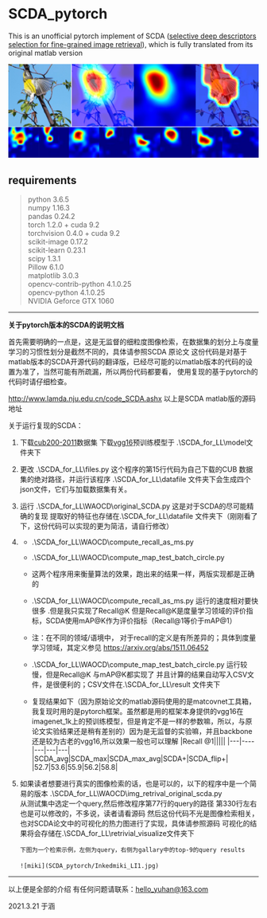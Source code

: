 # SCDA_pytorch
This is an unofficial pytorch implement of SCDA ([selective deep descriptors selection for fine-grained image retrieval](https://arxiv.org/abs/1604.04994)), which is fully translated from its original matlab version

![miki](SCDA_pytorch/SCDA.jpg)

## requirements
> python                3.6.5  
> numpy 1.16.3  
> pandas 0.24.2  
> torch 1.2.0 + cuda 9.2  
> torchvision 0.4.0 + cuda 9.2  
> scikit-image 0.17.2  
> scikit-learn 0.23.1  
> scipy 1.3.1  
> Pillow 6.1.0  
> matplotlib 3.0.3  
> opencv-contrib-python 4.1.0.25  
> opencv-python         4.1.0.25  
> NVIDIA Geforce GTX 1060

***

**关于pytorch版本的SCDA的说明文档**

首先需要明确的一点是，这是无监督的细粒度图像检索，在数据集的划分上与度量学习的习惯性划分是截然不同的，具体请参照SCDA 原论文
这份代码是对基于matlab版本的SCDA开源代码的翻译版，已经尽可能的以matlab版本的代码的设置为准了，当然可能有所疏漏，所以两份代码都要看，
使用复现的基于pytorch的代码时请仔细检查。

http://www.lamda.nju.edu.cn/code_SCDA.ashx
以上是SCDA matlab版的源码地址

关于运行复现的SCDA：

1. 下载[cub200-2011](http://www.vision.caltech.edu/visipedia/CUB-200-2011.html)数据集
    下载[vgg16](https://download.pytorch.org/models/vgg16-397923af.pth)预训练模型于 .\SCDA_for_LL\model文件夹下

2. 更改 .\SCDA_for_LL\files.py 这个程序的第15行代码为自己下载的CUB 数据集的绝对路径，并运行该程序
       .\SCDA_for_LL\datafile   文件夹下会生成四个json文件，它们与加载数据集有关。

3. 运行 .\SCDA_for_LL\WAOCD\original_SCDA.py  这是对于SCDA的尽可能精确的复现
      提取好的特征也存储在.\SCDA_for_LL\datafile 文件夹下（刚刚看了下，这份代码可以实现的更为简洁，请自行修改）

4. 
    - .\SCDA_for_LL\WAOCD\compute_recall_as_ms.py
    - .\SCDA_for_LL\WAOCD\compute_map_test_batch_circle.py
    - 
      这两个程序用来衡量算法的效果，跑出来的结果一样，两版实现都是正确的

     - .\SCDA_for_LL\WAOCD\compute_recall_as_ms.py 运行的速度相对要快很多 .但是我只实现了Recall@K 
       但是Recall@K是度量学习领域的评价指标，SCDA使用mAP@K作为评价指标（Recall@1等价于mAP@1）
       
       
      - 注：在不同的领域/语境中， 对于recall的定义是有所差异的；具体到度量学习领域，其定义参见 https://arxiv.org/abs/1511.06452

     - .\SCDA_for_LL\WAOCD\compute_map_test_batch_circle.py 运行较慢，但是Recall@K 与mAP@K都实现了
      并且计算的结果自动写入CSV文件，是很便利的；CSV文件在.\SCDA_for_LL\result  文件夹下
      
     - 复现结果如下（因为原始论文的matlab源码使用的是matcovnet工具箱，我复现时用的是pytorch框架。虽然都是用的框架本身提供的vgg16在imagenet_1k上的预训练模型，但是肯定不是一样的参数嘛，所以，与原论文实验结果还是稍有差别的）因为是无监督的实验嘛，并且backbone还是较为古老的vgg16,所以效果一般也可以理解
        |Recall @1|||||
        |---|----|---|---|---|
        |SCDA_avg|SCDA_max|SCDA_max_avg|SCDA+|SCDA_flip+|
        |52.7|53.6|55.9|56.2|58.8|


5. 如果读者想要进行真实的图像检索的话，也是可以的，以下的程序中是一个简易的版本
       .\SCDA_for_LL\WAOCD\img_retrival_original_scda.py  
      从测试集中选定一个query,然后修改程序第77行的query的路径
      第330行左右也是可以修改的，不多说，读者请看源码
       然后这份代码不光是图像检索相关，也对SCDA论文中的可视化的热力图进行了实现，具体请参照源码
       可视化的结果将会存储在.\SCDA_for_LL\retrivial_visualize文件夹下
       
       下图为一个检索示例，左侧为query，右侧为gallary中的top-9的query results
       
       ![miki](SCDA_pytorch/Inkedmiki_LI1.jpg)
---
以上便是全部的介绍
有任何问题请联系：hello_yuhan@163.com

2021.3.21      于涵
